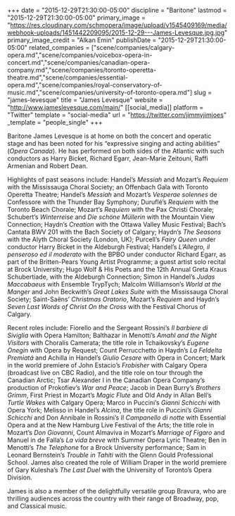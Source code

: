 +++
date = "2015-12-29T21:30:00-05:00"
discipline = "Baritone"
lastmod = "2015-12-29T21:30:00-05:00"
primary_image = "https://res.cloudinary.com/schmopera/image/upload/v1545409169/media/webhook-uploads/1451442209095/2015-12-29---James-Levesque.jpg.jpg"
primary_image_credit = "Alkan Emin"
publishDate = "2015-12-29T21:30:00-05:00"
related_companies = ["scene/companies/calgary-opera.md","scene/companies/voicebox-opera-in-concert.md","scene/companies/canadian-opera-company.md","scene/companies/toronto-operetta-theatre.md","scene/companies/essential-opera.md","scene/companies/royal-conservatory-of-music.md","scene/companies/university-of-toronto-opera.md"]
slug = "james-levesque"
title = "James Levesque"
website = "http://www.jameslevesque.com/main/"
[[social_media]]
platform = "Twitter"
template = "social-media"
url = "https://twitter.com/jimmyjimjoes"
_template = "people_single"
+++

Baritone James Levesque is at home on both the concert and operatic stage and has been noted for his “expressive singing and acting abilities” (*Opera Canada*). He has performed on both sides of the Atlantic with such conductors as Harry Bicket, Richard Egarr, Jean-Marie Zeitouni, Raffi Armenian and Robert Dean.

Highlights of past seasons include: Handel’s *Messiah* and Mozart’s *Requiem* with the Mississauga Choral Society; an Offenbach Gala with Toronto Operetta Theatre; Handel’s *Messiah* and Mozart’s *Vesperae solennes* de Confessore with the Thunder Bay Symphony; Duruflé’s *Requiem* with the Toronto Beach Chorale; Mozart’s *Requiem* with the Pax Christi Chorale; Schubert’s *Winterreise* and *Die schöne Müllerin* with the Mountain View Connection; Haydn’s *Creation* with the Ottawa Valley Music Festival; Bach’s Cantata BWV 201 with the Bach Society of Calgary; Haydn’s *The Seasons* with the Alyth Choral Society (London, UK); Purcell’s *Fairy Queen* under conductor Harry Bicket in the Aldeburgh Festival; Handel’s *L’Allegro, il penseroso ed il moderato* with the BPBO under conductor Richard Egarr, as part of the Britten-Pears Young Artist Programme; a guest artist solo recital at Brock University; Hugo Wolf & His Poets and the 12th Annual Greta Kraus Schubertiade, with the Aldeburgh Connection; Simon in Handel’s *Judas Maccabaeus* with Ensemble TrypTych; Malcolm Williamson’s *World at the Manger* and John Beckwith’s *Great Lakes Suite* with the Mississauga Choral Society; Saint-Saëns’ *Christmas Oratorio*, Mozart’s *Requiem* and Haydn’s *Seven Last Words of Christ On the Cross* with the Festival Chorus of Calgary.

Recent roles include: Fiorello and the Sergeant Rossini’s *Il barbiere di Siviglia* with Opera Hamilton; Balthazar in Menotti’s *Amahl and the Night Visitors* with Choralis Camerata; the title role in Tchaikovsky’s *Eugene Onegin* with Opera by Request; Count Perrucchetto in Haydn’s *La Feldelta Premiatá* and Achilla in Handel’s *Giulio Cesare* with Opera in Concert; Mark in the world premiere of John Estacio’s *Frobisher* with Calgary Opera (broadcast live on CBC Radio), and the title role on tour through the Canadian Arctic; Tsar Alexander I in the Canadian Opera Company’s production of Prokofiev’s *War and Peace*; Jacob in Dean Burry’s *Brothers Grimm*, First Priest in Mozart’s *Magic Flute* and Old Andy in Allan Bell’s *Turtle Wakes* with Calgary Opera; Marco in Puccini’s *Gianni Schicchi* with Opera York; Melisso in Handel’s *Alcina*, the title role in Puccini’s *Gianni Schicchi* and Don Annibale in Rossini’s *Il Campanello di notte* with Essential Opera and at the New Hamburg Live Festival of the Arts; the title role in Mozart’s *Don Giovanni*, Count Almaviva in Mozart’s *Marriage of Figaro* and Manuel in de Falla’s *La vida breve* with Summer Opera Lyric Theatre; Ben in Menotti’s *The Telephone* for a Brock University performance; Sam in Leonard Bernstein’s *Trouble in Tahiti* with the Glenn Gould Professional School.  James also created the role of William Draper in the world premiere of Gary Kulesha’s *The Last Duel* with the University of Toronto’s Opera Division.

James is also a member of the delightfully versatile group Bravura, who are thrilling audiences across the country with their range of Broadway, pop, and Classical music.
